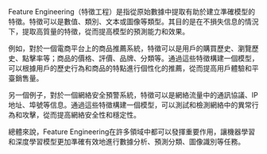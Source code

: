 Feature Engineering（特徵工程）是指從原始數據中提取有助於建立準確模型的特徵。特徵可以是數值、類別、文本或圖像等類型。其目的是在不損失信息的情況下，提取高質量的特徵，從而提高模型的預測能力和效果。

例如，對於一個電商平台上的商品推薦系統，特徵可以是用戶的購買歷史、瀏覽歷史、點擊率等；商品的價格、評價、品牌、分類等。通過這些特徵構建一個模型，可以根據用戶的歷史行為和商品的特點進行個性化的推薦，從而提高用戶體驗和平臺銷售量。

另一個例子，對於一個網絡安全預警系統，特徵可以是網絡流量中的通訊協議、IP地址、埠號等信息。通過這些特徵構建一個模型，可以測試和檢測網絡中的異常行為和攻擊，從而提高網絡安全性和穩定性。

總體來說，Feature Engineering在許多領域中都可以發揮重要作用，讓機器學習和深度學習模型更加準確有效地進行數據分析、預測分類、圖像識別等任務。